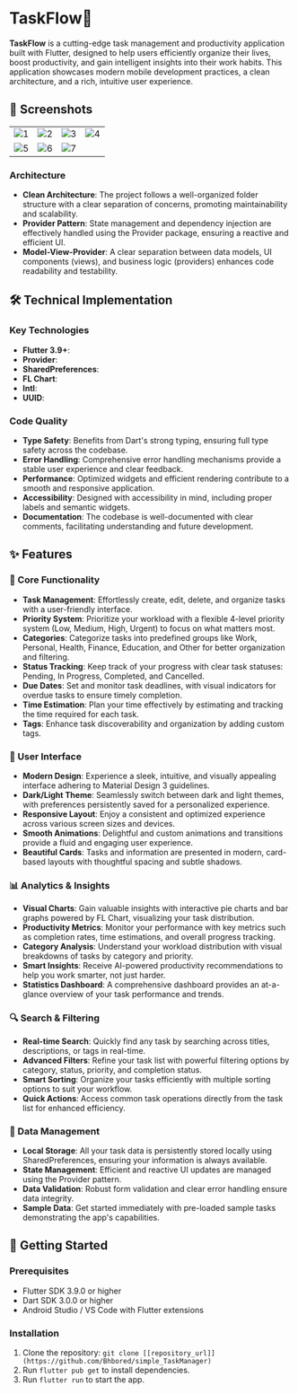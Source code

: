 # TaskFlow🚀

**TaskFlow** is a cutting-edge task management and productivity application built with Flutter, designed to help users efficiently organize their lives, boost productivity, and gain intelligent insights into their work habits. This application showcases modern mobile development practices, a clean architecture, and a rich, intuitive user experience.


## 📸 Screenshots

|                                                                                                                    |                                                                                                                    |                                                                                                                    |                                                                                                                    |
| :----------------------------------------------------------------------------------------------------------------: | :----------------------------------------------------------------------------------------------------------------: | :----------------------------------------------------------------------------------------------------------------: | :----------------------------------------------------------------------------------------------------------------: |
| ![1](https://github.com/Bhbored/simple_TaskManager/blob/main/screenshots/Screenshot_1761397957.png) | ![2](https://github.com/Bhbored/simple_TaskManager/blob/main/screenshots/Screenshot_1761397984.png) | ![3](https://github.com/Bhbored/simple_TaskManager/blob/main/screenshots/Screenshot_1761397993.png) | ![4](https://github.com/Bhbored/simple_TaskManager/blob/main/screenshots/Screenshot_1761398002.png) |
| ![5](https://github.com/Bhbored/simple_TaskManager/blob/main/screenshots/Screenshot_1761398008.png) | ![6](https://github.com/Bhbored/simple_TaskManager/blob/main/screenshots/Screenshot_1761398015.png) | ![7](https://github.com/Bhbored/simple_TaskManager/blob/main/screenshots/Screenshot_1761398074.png) |                                                                                                                    |


### Architecture

- **Clean Architecture**: The project follows a well-organized folder structure with a clear separation of concerns, promoting maintainability and scalability.
- **Provider Pattern**: State management and dependency injection are effectively handled using the Provider package, ensuring a reactive and efficient UI.
- **Model-View-Provider**: A clear separation between data models, UI components (views), and business logic (providers) enhances code readability and testability.
## 🛠 Technical Implementation
### Key Technologies

- **Flutter 3.9+**: 
- **Provider**: 
- **SharedPreferences**: 
- **FL Chart**: 
- **Intl**: 
- **UUID**:

### Code Quality

- **Type Safety**: Benefits from Dart's strong typing, ensuring full type safety across the codebase.
- **Error Handling**: Comprehensive error handling mechanisms provide a stable user experience and clear feedback.
- **Performance**: Optimized widgets and efficient rendering contribute to a smooth and responsive application.
- **Accessibility**: Designed with accessibility in mind, including proper labels and semantic widgets.
- **Documentation**: The codebase is well-documented with clear comments, facilitating understanding and future development.

## ✨ Features

### 🎯 Core Functionality

- **Task Management**: Effortlessly create, edit, delete, and organize tasks with a user-friendly interface.
- **Priority System**: Prioritize your workload with a flexible 4-level priority system (Low, Medium, High, Urgent) to focus on what matters most.
- **Categories**: Categorize tasks into predefined groups like Work, Personal, Health, Finance, Education, and Other for better organization and filtering.
- **Status Tracking**: Keep track of your progress with clear task statuses: Pending, In Progress, Completed, and Cancelled.
- **Due Dates**: Set and monitor task deadlines, with visual indicators for overdue tasks to ensure timely completion.
- **Time Estimation**: Plan your time effectively by estimating and tracking the time required for each task.
- **Tags**: Enhance task discoverability and organization by adding custom tags.

### 🎨 User Interface

- **Modern Design**: Experience a sleek, intuitive, and visually appealing interface adhering to Material Design 3 guidelines.
- **Dark/Light Theme**: Seamlessly switch between dark and light themes, with preferences persistently saved for a personalized experience.
- **Responsive Layout**: Enjoy a consistent and optimized experience across various screen sizes and devices.
- **Smooth Animations**: Delightful and custom animations and transitions provide a fluid and engaging user experience.
- **Beautiful Cards**: Tasks and information are presented in modern, card-based layouts with thoughtful spacing and subtle shadows.

### 📊 Analytics & Insights

- **Visual Charts**: Gain valuable insights with interactive pie charts and bar graphs powered by FL Chart, visualizing your task distribution.
- **Productivity Metrics**: Monitor your performance with key metrics such as completion rates, time estimations, and overall progress tracking.
- **Category Analysis**: Understand your workload distribution with visual breakdowns of tasks by category and priority.
- **Smart Insights**: Receive AI-powered productivity recommendations to help you work smarter, not just harder.
- **Statistics Dashboard**: A comprehensive dashboard provides an at-a-glance overview of your task performance and trends.

### 🔍 Search & Filtering

- **Real-time Search**: Quickly find any task by searching across titles, descriptions, or tags in real-time.
- **Advanced Filters**: Refine your task list with powerful filtering options by category, status, priority, and completion status.
- **Smart Sorting**: Organize your tasks efficiently with multiple sorting options to suit your workflow.
- **Quick Actions**: Access common task operations directly from the task list for enhanced efficiency.

### 💾 Data Management

- **Local Storage**: All your task data is persistently stored locally using SharedPreferences, ensuring your information is always available.
- **State Management**: Efficient and reactive UI updates are managed using the Provider pattern.
- **Data Validation**: Robust form validation and clear error handling ensure data integrity.
- **Sample Data**: Get started immediately with pre-loaded sample tasks demonstrating the app's capabilities.



## 🚀 Getting Started

### Prerequisites

- Flutter SDK 3.9.0 or higher
- Dart SDK 3.0.0 or higher
- Android Studio / VS Code with Flutter extensions

### Installation

1. Clone the repository: `git clone [[repository_url]](https://github.com/Bhbored/simple_TaskManager)`
2. Run `flutter pub get` to install dependencies.
3. Run `flutter run` to start the app.

